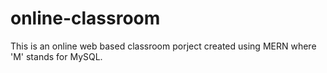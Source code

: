 # online-classroom
This is an online web based classroom porject created using MERN where 'M' stands for MySQL.
